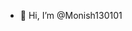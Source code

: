 - 👋 Hi, I’m @Monish130101

<!---
Monish130101/Monish130101 is a ✨ special ✨ repository because its `README.md` (this file) appears on your GitHub profile.
You can click the Preview link to take a look at your changes.
--->
